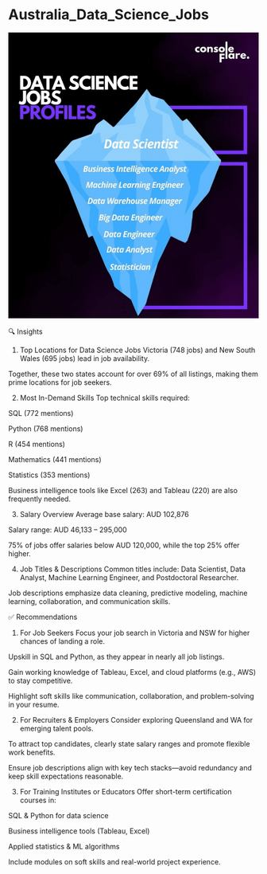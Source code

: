 # Australia_Data_Science_Jobs
![Data_scince](ds-jobs-899x1024.png)


🔍 Insights
1. Top Locations for Data Science Jobs
Victoria (748 jobs) and New South Wales (695 jobs) lead in job availability.

Together, these two states account for over 69% of all listings, making them prime locations for job seekers.

2. Most In-Demand Skills
Top technical skills required:

SQL (772 mentions)

Python (768 mentions)

R (454 mentions)

Mathematics (441 mentions)

Statistics (353 mentions)

Business intelligence tools like Excel (263) and Tableau (220) are also frequently needed.

3. Salary Overview
Average base salary: AUD 102,876

Salary range: AUD 46,133 – 295,000

75% of jobs offer salaries below AUD 120,000, while the top 25% offer higher.

4. Job Titles & Descriptions
Common titles include: Data Scientist, Data Analyst, Machine Learning Engineer, and Postdoctoral Researcher.

Job descriptions emphasize data cleaning, predictive modeling, machine learning, collaboration, and communication skills.

✅ Recommendations
1. For Job Seekers
Focus your job search in Victoria and NSW for higher chances of landing a role.

Upskill in SQL and Python, as they appear in nearly all job listings.

Gain working knowledge of Tableau, Excel, and cloud platforms (e.g., AWS) to stay competitive.

Highlight soft skills like communication, collaboration, and problem-solving in your resume.

2. For Recruiters & Employers
Consider exploring Queensland and WA for emerging talent pools.

To attract top candidates, clearly state salary ranges and promote flexible work benefits.

Ensure job descriptions align with key tech stacks—avoid redundancy and keep skill expectations reasonable.

3. For Training Institutes or Educators
Offer short-term certification courses in:

SQL & Python for data science

Business intelligence tools (Tableau, Excel)

Applied statistics & ML algorithms

Include modules on soft skills and real-world project experience.
